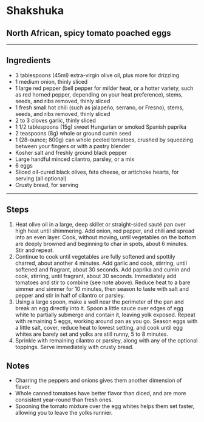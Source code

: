 # Shakshuka

## North African, spicy tomato poached eggs

---

## Ingredients

* 3 tablespoons (45ml) extra-virgin olive oil, plus more for drizzling
* 1 medium onion, thinly sliced
* 1 large red pepper (bell pepper for milder heat, or a hotter variety, such as red horned pepper, depending on your heat preference), stems, seeds, and ribs removed, thinly sliced
* 1 fresh small hot chili (such as jalapeño, serrano, or Fresno), stems, seeds, and ribs removed, thinly sliced
* 2 to 3 cloves garlic, thinly sliced
* 1 1/2 tablespoons (15g) sweet Hungarian or smoked Spanish paprika
* 2 teaspoons (8g) whole or ground cumin seed
* 1 (28-ounce; 800g) can whole peeled tomatoes, crushed by squeezing between your fingers or with a pastry blender
* Kosher salt and freshly ground black pepper
* Large handful minced cilantro, parsley, or a mix
* 6 eggs
* Sliced oil-cured black olives, feta cheese, or artichoke hearts, for serving (all optional)
* Crusty bread, for serving


---

## Steps

1.  Heat olive oil in a large, deep skillet or straight-sided sauté pan over high heat until shimmering. Add onion, red pepper, and chili and spread into an even layer. Cook, without moving, until vegetables on the bottom are deeply browned and beginning to char in spots, about 6 minutes. Stir and repeat.
2. Continue to cook until vegetables are fully softened and spottily charred, about another 4 minutes. Add garlic and cook, stirring, until softened and fragrant, about 30 seconds. Add paprika and cumin and cook, stirring, until fragrant, about 30 seconds. Immediately add tomatoes and stir to combine (see note above). Reduce heat to a bare simmer and simmer for 10 minutes, then season to taste with salt and pepper and stir in half of cilantro or parsley.
3. Using a large spoon, make a well near the perimeter of the pan and break an egg directly into it. Spoon a little sauce over edges of egg white to partially submerge and contain it, leaving yolk exposed. Repeat with remaining 5 eggs, working around pan as you go. Season eggs with a little salt, cover, reduce heat to lowest setting, and cook until egg whites are barely set and yolks are still runny, 5 to 8 minutes.
4. Sprinkle with remaining cilantro or parsley, along with any of the optional toppings. Serve immediately with crusty bread.

## Notes
* Charring the peppers and onions gives them another dimension of flavor.
* Whole canned tomatoes have better flavor than diced, and are more consistent year-round than fresh ones.
* Spooning the tomato mixture over the egg whites helps them set faster, allowing you to leave the yolks runnier.
